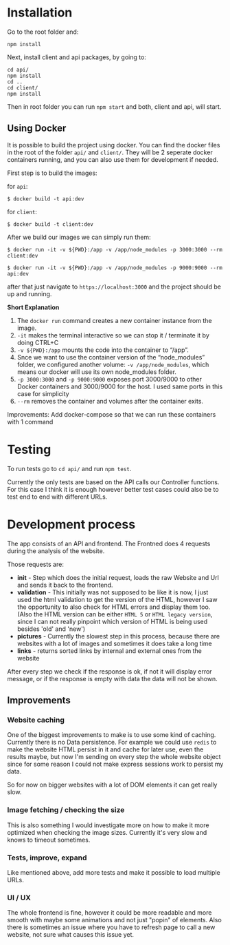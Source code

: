 # Installation

Go to the root folder and: 

```
npm install
```

Next, install client and api packages, by going to: 

```
cd api/
npm install 
cd ..
cd client/
npm install
```

Then in root folder you can run `npm start` and both, client and api, will start. 

## Using Docker

It is possible to build the project using docker. You can find the docker files in the root of the folder `api/` and `client/`. They will be 2 seperate docker containers running, and you can also use them for development if needed. 

First step is to build the images: 

for `api`:

`$ docker build -t api:dev`

for `client`:

```$ docker build -t client:dev```

After we build our images we can simply run them: 

```$ docker run -it -v ${PWD}:/app -v /app/node_modules -p 3000:3000 --rm client:dev```

```$ docker run -it -v ${PWD}:/app -v /app/node_modules -p 9000:9000 --rm api:dev```

after that just navigate to `https://localhost:3000` and the project should be up and running.

**Short Explanation** 

1. The `docker run` command creates a new container instance from the image.
2. `-it` makes the terminal interactive so we can stop it / terminate it by doing CTRL+C
3. `-v ${PWD}:/app` mounts the code into the container to “/app”.
4. Snce we want to use the container version of the “node_modules” folder, we configured another volume: `-v /app/node_modules`, which means our docker will use its own node_modules folder.
5. `-p 3000:3000` and `-p 9000:9000` exposes port 3000/9000 to other Docker containers and 3000/9000 for the host. I used same ports in this case for simplicity
6. `--rm` removes the container and volumes after the container exits.

Improvements: Add docker-compose so that we can run these containers with 1 command

# Testing

To run tests go to `cd api/` and run `npm test`.

Currently the only tests are based on the API calls our Controller functions. For this case I think it is enough however better test cases could also be to test end to end with different URLs.


# Development process


The app consists of an API and frontend. The Frontned does 4 requests during the analysis of the website.

Those requests are: 

- **init** - Step which does the initial request, loads the raw Website and Url and sends it back to the frontend.
- **validation** - This initially was not supposed to be like it is now, I just used the html validation to get the version of the HTML, however I saw the opportunity to also check for HTML errors and display them too.
(Also the HTML version can be either `HTML 5` or `HTML legacy version`, since I can not really pinpoint which version of HTML is being used besides 'old' and 'new')
- **pictures** - Currently the slowest step in this process, because there are websites with a lot of images and sometimes it does take a long time
- **links** - returns sorted links by internal and external ones from the website

After every step we check if the response is ok, if not it will display error message, or if the response is empty with data the data will not be shown. 

## Improvements

### Website caching
One of the biggest improvements to make is to use some kind of caching. Currently there is no Data persistence. For example we could use `redis` to make the website HTML persist in it and cache for later use, even the results maybe, but now I'm sending on every step the whole website object since for some reason I could not make express sessions work to persist my data. 

So for now on bigger websites with a lot of DOM elements it can get really slow. 

### Image fetching / checking the size

This is also something I would investigate more on how to make it more optimized when checking the image sizes. Currently it's very slow and knows to timeout sometimes. 


### Tests, improve, expand

Like mentioned above, add more tests and make it possible to load multiple URLs.

### UI / UX

The whole frontend is fine, however it could be more readable and more smooth with maybe some animations and not just "popin" of elements. Also there is sometimes an issue where you have to refresh page to call a new website, not sure what causes this issue yet.








